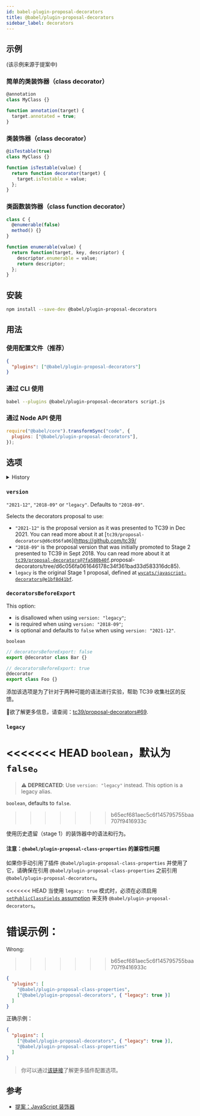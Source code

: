 ```yaml
---
id: babel-plugin-proposal-decorators
title: @babel/plugin-proposal-decorators
sidebar_label: decorators
---
```


## 示例

(该示例来源于提案中)

### 简单的类装饰器（class decorator）

```js
@annotation
class MyClass {}

function annotation(target) {
  target.annotated = true;
}
```

### 类装饰器（class decorator）

```js
@isTestable(true)
class MyClass {}

function isTestable(value) {
  return function decorator(target) {
    target.isTestable = value;
  };
}
```

### 类函数装饰器（class function decorator）

```js
class C {
  @enumerable(false)
  method() {}
}

function enumerable(value) {
  return function(target, key, descriptor) {
    descriptor.enumerable = value;
    return descriptor;
  };
}
```

## 安装

```sh
npm install --save-dev @babel/plugin-proposal-decorators
```

## 用法

### 使用配置文件（推荐）

```json
{
  "plugins": ["@babel/plugin-proposal-decorators"]
}
```

### 通过 CLI 使用

```sh
babel --plugins @babel/plugin-proposal-decorators script.js
```

### 通过 Node API 使用

```javascript
require("@babel/core").transformSync("code", {
  plugins: ["@babel/plugin-proposal-decorators"],
});
```

## 选项

<details>
  <summary>History</summary>
<<<<<<< HEAD
| Version  | Changes                                                                        |
| -------- | ------------------------------------------------------------------------------ |
| `v7.2.0` | `decoratorsBeforeExport` must be specified. Before that it defaults to `false` |
=======
| Version | Changes |
| --- | --- |
| `v7.17.0` | Added the `version` option with support for `"2021-12"`, `"2018-09"` and `"legacy"` |
>>>>>>> b65ecf681aec5c6f145795755baa707f9416933c
</details>

### `version`

`"2021-12"`, `"2018-09"` or `"legacy"`. Defaults to `"2018-09"`.

Selects the decorators proposal to use:
- `"2021-12"` is the proposal version as it was presented to TC39 in Dec 2021. You can read more about it at [`tc39/proposal-decorators@d6c056fa06`](https://github.com/tc39/
- `"2018-09"` is the proposal version that was initially promoted to Stage 2 presented to TC39 in Sept 2018.  You can read more about it at [`tc39/proposal-decorators@7fa580b40f`](https://github.com/tc39/proposal-decorators/tree/7fa580b40f2c19c561511ea2c978e307ae689a1b).proposal-decorators/tree/d6c056fa061646178c34f361bad33d583316dc85).
- `legacy` is the original Stage 1 proposal, defined at [`wycats/javascript-decorators@e1bf8d41bf`](https://github.com/wycats/javascript-decorators/blob/e1bf8d41bfa2591d949dd3bbf013514c8904b913/README.md).

### `decoratorsBeforeExport`

This option:
- is disallowed when using `version: "legacy"`;
- is required when using `version: "2018-09"`;
- is optional and defaults to `false` when using `version: "2021-12"`.

`boolean`

```js
// decoratorsBeforeExport: false
export @decorator class Bar {}

// decoratorsBeforeExport: true
@decorator
export class Foo {}
```

添加该选项是为了针对于两种可能的语法进行实验，帮助 TC39 收集社区的反馈。

欲了解更多信息，请查阅：[tc39/proposal-decorators#69](https://github.com/tc39/proposal-decorators/issues/69).

### `legacy`

<<<<<<< HEAD
`boolean`，默认为 `false`。
=======
> **⚠️ DEPRECATED**: Use `version: "legacy"` instead. This option is a legacy alias.

`boolean`, defaults to `false`.
>>>>>>> b65ecf681aec5c6f145795755baa707f9416933c

使用历史遗留（stage 1）的装饰器中的语法和行为。

#### 注意：`@babel/plugin-proposal-class-properties` 的兼容性问题

如果你手动引用了插件 `@babel/plugin-proposal-class-properties` 并使用了它，请确保在引用 `@babel/plugin-proposal-class-properties` 之前引用 `@babel/plugin-proposal-decorators`。

<<<<<<< HEAD
当使用 `legacy: true` 模式时，必须在必须启用 [`setPublicClassFields` assumption](assumptions.md#setpublicclassfields) 来支持 `@babel/plugin-proposal-decorators`。

错误示例：
=======
Wrong:
>>>>>>> b65ecf681aec5c6f145795755baa707f9416933c

```json
{
  "plugins": [
    "@babel/plugin-proposal-class-properties",
    ["@babel/plugin-proposal-decorators", { "legacy": true }]
  ]
}
```

正确示例：

```json
{
  "plugins": [
    ["@babel/plugin-proposal-decorators", { "legacy": true }],
    "@babel/plugin-proposal-class-properties"
  ]
}
```

> 你可以通过[该链接](https://babeljs.io/docs/en/plugins#plugin-options)了解更多插件配置选项。

## 参考

* [提案：JavaScript 装饰器](https://github.com/wycats/javascript-decorators/blob/master/README.md)
